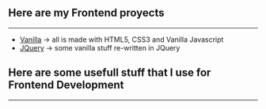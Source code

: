 Here are my Frontend proyects
-----------------------------

* * *

*   [Vanilla](https://github.com/sevensuii/holamundo/tree/main/FrontEnd/Vanilla) \-> all is made with HTML5, CSS3 and Vanilla Javascript
*   [JQuery](https://github.com/sevensuii/holamundo/tree/main/FrontEnd/jQuery) \-> some vanilla stuff re-written in JQuery

  

  

  

  

Here are some usefull stuff that I use for Frontend Development
---------------------------------------------------------------

* * *
